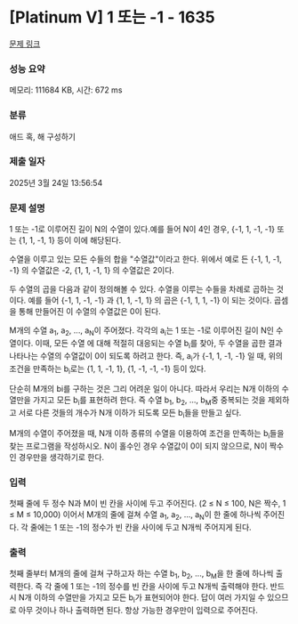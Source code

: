 # [Platinum V] 1 또는 -1 - 1635 

[문제 링크](https://www.acmicpc.net/problem/1635) 

### 성능 요약

메모리: 111684 KB, 시간: 672 ms

### 분류

애드 혹, 해 구성하기

### 제출 일자

2025년 3월 24일 13:56:54

### 문제 설명

<p>1 또는 -1로 이루어진 길이 N의 수열이 있다.예를 들어 N이 4인 경우, {-1, 1, -1, -1} 또는 {1, 1, -1, 1} 등이 이에 해당된다.</p>

<p>수열을 이루고 있는 모든 수들의 합을 "수열값"이라고 한다. 위에서 예로 든 {-1, 1, -1, -1} 의 수열값은 -2, {1, 1, -1, 1} 의 수열값은 2이다.</p>

<p>두 수열의 곱을 다음과 같이 정의해볼 수 있다. 수열을 이루는 수들을 차례로 곱하는 것이다. 예를 들어 {-1, 1, -1, -1} 과 {1, 1, -1, 1} 의 곱은 {-1, 1, 1, -1} 이 되는 것이다. 곱셈을 통해 만들어진 이 수열의 수열값은 0이 된다.</p>

<p>M개의 수열 a<sub>1</sub>, a<sub>2</sub>, ..., a<sub>N</sub>이 주어졌다. 각각의 a<sub>i</sub>는 1 또는 -1로 이루어진 길이 N인 수열이다. 이때, 모든 수열 에 대해 적절히 대응되는 수열 b<sub>i</sub>를 찾아, 두 수열을 곱한 결과 나타나는 수열의 수열값이 0이 되도록 하려고 한다. 즉, a<sub>i</sub>가 {-1, 1, -1, -1} 일 때, 위의 조건을 만족하는 b<sub>i</sub>로는 {1, 1, -1, 1}, {1, -1, -1, -1} 등이 있다.</p>

<p>단순히 M개의 bi를 구하는 것은 그리 어려운 일이 아니다. 따라서 우리는 N개 이하의 수열만을 가지고 모든 b<sub>i</sub>를 표현하려 한다. 즉 수열 b<sub>1</sub>, b<sub>2</sub>, ..., b<sub>M</sub>중 중복되는 것을 제외하고 서로 다른 것들의 개수가 N개 이하가 되도록 모든 b<sub>i</sub>들을 만들고 싶다.</p>

<p>M개의 수열이 주어졌을 때, N개 이하 종류의 수열을 이용하여 조건을 만족하는 b<sub>i</sub>들을 찾는 프로그램을 작성하시오. N이 홀수인 경우 수열값이 0이 되지 않으므로, N이 짝수인 경우만을 생각하기로 한다.</p>

### 입력 

 <p>첫째 줄에 두 정수 N과 M이 빈 칸을 사이에 두고 주어진다. (2 ≤ N ≤ 100, N은 짝수, 1 ≤ M ≤ 10,000) 이어서 M개의 줄에 걸쳐 수열 a<sub>1</sub>, a<sub>2</sub>, ..., a<sub>N</sub>이 한 줄에 하나씩 주어진다. 각 줄에는 1 또는 -1의 정수가 빈 칸을 사이에 두고 N개씩 주어지게 된다.</p>

### 출력 

 <p>첫째 줄부터 M개의 줄에 걸쳐 구하고자 하는 수열 b<sub>1</sub>, b<sub>2</sub>, ..., b<sub>M</sub>을 한 줄에 하나씩 출력한다. 즉 각 줄에 1 또는 -1의 정수를 빈 칸을 사이에 두고 N개씩 출력해야 한다. 반드시 N개 이하의 수열만을 가지고 모든 b<sub>i</sub>가 표현되어야 한다. 답이 여러 가지일 수 있으므로 아무 것이나 하나 출력하면 된다. 항상 가능한 경우만이 입력으로 주어진다.</p>

